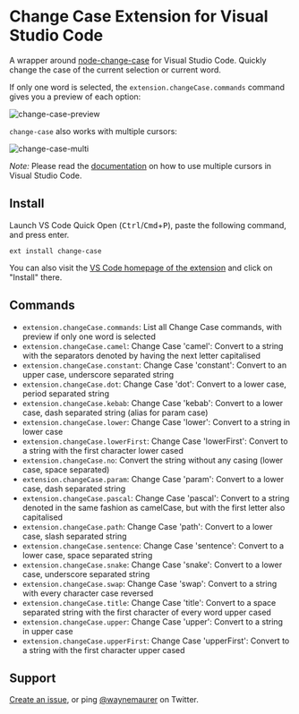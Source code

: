 # Change Case Extension for Visual Studio Code

A wrapper around [node-change-case](https://github.com/blakeembrey/node-change-case) for Visual Studio Code.
Quickly change the case of the current selection or current word.

If only one word is selected, the `extension.changeCase.commands` command gives you a preview of each option:

![change-case-preview](https://cloud.githubusercontent.com/assets/2899448/10712456/3c5e29b6-7a9c-11e5-9ce4-7eb944889696.gif)

`change-case` also works with multiple cursors:

![change-case-multi](https://cloud.githubusercontent.com/assets/2899448/10712454/1a9019e8-7a9c-11e5-8f06-91fd2d7e21bf.gif)

*Note:* Please read the [documentation](https://code.visualstudio.com/Docs/editor/editingevolved) on how to use multiple cursors in Visual Studio Code.

## Install

Launch VS Code Quick Open (<kbd>Ctrl</kbd>/<kbd>Cmd</kbd>+<kbd>P</kbd>), paste the following command, and press enter.

```
ext install change-case
```

You can also visit the [VS Code homepage of the extension](https://marketplace.visualstudio.com/items?itemName=wmaurer.change-case) and click on "Install" there.

## Commands

* `extension.changeCase.commands`: List all Change Case commands, with preview if only one word is selected
* `extension.changeCase.camel`: Change Case 'camel': Convert to a string with the separators denoted by having the next letter capitalised
* `extension.changeCase.constant`: Change Case 'constant': Convert to an upper case, underscore separated string
* `extension.changeCase.dot`: Change Case 'dot': Convert to a lower case, period separated string
* `extension.changeCase.kebab`: Change Case 'kebab': Convert to a lower case, dash separated string (alias for param case)
* `extension.changeCase.lower`: Change Case 'lower': Convert to a string in lower case
* `extension.changeCase.lowerFirst`: Change Case 'lowerFirst': Convert to a string with the first character lower cased
* `extension.changeCase.no`: Convert the string without any casing (lower case, space separated)
* `extension.changeCase.param`: Change Case 'param': Convert to a lower case, dash separated string
* `extension.changeCase.pascal`: Change Case 'pascal': Convert to a string denoted in the same fashion as camelCase, but with the first letter also capitalised
* `extension.changeCase.path`: Change Case 'path': Convert to a lower case, slash separated string
* `extension.changeCase.sentence`: Change Case 'sentence': Convert to a lower case, space separated string
* `extension.changeCase.snake`: Change Case 'snake': Convert to a lower case, underscore separated string
* `extension.changeCase.swap`: Change Case 'swap': Convert to a string with every character case reversed
* `extension.changeCase.title`: Change Case 'title': Convert to a space separated string with the first character of every word upper cased
* `extension.changeCase.upper`: Change Case 'upper': Convert to a string in upper case
* `extension.changeCase.upperFirst`: Change Case 'upperFirst': Convert to a string with the first character upper cased

## Support

[Create an issue](https://github.com/wmaurer/vscode-change-case/issues), or ping [@waynemaurer](https://twitter.com/waynemaurer) on Twitter.
